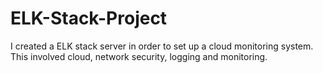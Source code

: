 # ELK-Stack-Project
I created a ELK stack server in order to set up a cloud monitoring system. This involved cloud, network security, logging and monitoring. 
